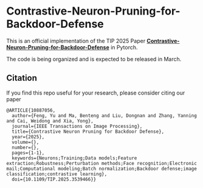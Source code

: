 # Contrastive-Neuron-Pruning-for-Backdoor-Defense

This is an official implementation of the TIP 2025 Paper **[Contrastive-Neuron-Pruning-for-Backdoor-Defense](https://ieeexplore.ieee.org/document/10887056)** in Pytorch. 

The code is being organized and is expected to be released in March.

## Citation

If you find this repo useful for your research, please consider citing our paper
```
@ARTICLE{10887056,
  author={Feng, Yu and Ma, Benteng and Liu, Dongnan and Zhang, Yanning and Cai, Weidong and Xia, Yong},
  journal={IEEE Transactions on Image Processing}, 
  title={Contrastive Neuron Pruning for Backdoor Defense}, 
  year={2025},
  volume={},
  number={},
  pages={1-1},
  keywords={Neurons;Training;Data models;Feature extraction;Robustness;Perturbation methods;Face recognition;Electronic mail;Computational modeling;Batch normalization;Backdoor defense;image classification;contrastive learning},
  doi={10.1109/TIP.2025.3539466}}
```
